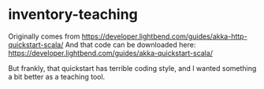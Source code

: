 # inventory-teaching
Originally comes from https://developer.lightbend.com/guides/akka-http-quickstart-scala/
And that code can be downloaded here: https://developer.lightbend.com/guides/akka-quickstart-scala/

But frankly, that quickstart has terrible coding style, and I wanted something a bit better as a teaching tool.
